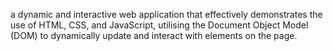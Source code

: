 a dynamic and interactive web application that effectively demonstrates the use of HTML, CSS, and JavaScript, utilising the Document Object Model (DOM) to dynamically update and interact with elements on the page.